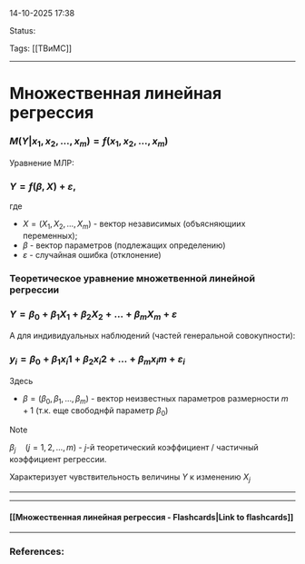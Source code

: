 
14-10-2025 17:38

Status:

Tags: [[ТВиМС]]

---
# Множественная линейная регрессия

### $M(Y | x_1, x_2, \dots, x_m) = f(x_1, x_2, \dots, x_m)$

Уравнение МЛР:

### $Y = f(\beta, X) + \varepsilon,$

где 
- $X = (X_1, X_2, \dots, X_m)$ - вектор независимых (объясняющиих переменных);
- $\beta$ - вектор параметров (подлежащих определению)
- $\varepsilon$ - случайная ошибка (отклонение)



### Теоретическое уравнение множетвенной линейной регрессии

### $Y = \beta_0 + \beta_1X_1 + \beta_2X_2 + \dots + \beta_mX_m + \varepsilon$

А для индивидуальных наблюдений (частей генеральной совокупности):

### $y_i = \beta_0 + \beta_1x_i1 + \beta_2x_i2 + \dots + \beta_mx_im + \varepsilon_i$

Здесь 
- $\beta = (\beta_0, \beta_1, \dots, \beta_m)$ - вектор неизвестных параметров размерности $m+1$ (т.к. еще свободнфй параметр $\beta_0$)

> [!note]
> $\beta_j \quad (j=1,2,\dots, m)$ - $j$-й теоретический коэффициент / частичный коэффициент регрессии.
> 
> Характеризует чувствительность величины $Y$ к изменению $X_j$

---



----
#### [[Множественная линейная регрессия - Flashcards|Link to flashcards]]



---
### References:


